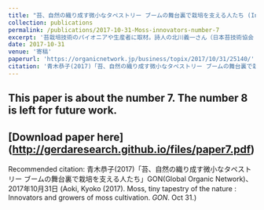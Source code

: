 ```yaml
---
title: "苔、自然の織り成す微小なタペストリー ブームの舞台裏で栽培を支える人たち (Innovators and growers of moss cultivation) "
collection: publications
permalink: /publications/2017-10-31-Moss-innovators-number-7
excerpt: '苔栽培技術のパイオニアや生産者に取材。詩人の北川義一さん（日本苔技術協会 JMTA 代表）は、栽培から苔玉インストラクター養成、町おこしの裏方まで手掛ける。北川さんは、苔に関して、栽培技術研究・普及教育活動、量産化確立、直販取引、ユーザー教育、苔に関する事業開発までオールラウンドで手掛け、特許も取得。苔は海外でも評価が高まり、苔農家が広がってきた。苔が葉や茎、仮根を発達させ、全体のテクスチャーが密に詰んでくるまでには、最低2年はかかる。それでも栽培に取り組もうという生産者たちには、中山間地で農業に新たな活路を見出そうとする篤農家から、苔専業というニッチなスタイルで自立を賭ける新規就農者まで、それぞれのストーリーがある。隙間植物の経済圏は広がりつつある。もともと苔は、熱帯雨林から永久凍土が広がるツンドラまで、地上のあらゆる生態系で生存可能な、偉大な隙間（ニッチ）植物である。コンクリート・ジャングルにでさえ、僅かな窪みに水分さえあえれば、コロニーを作り出す。苔が表面を覆えば、その上で他の植物が芽吹き、新たな生物生息空間が生まれる。苔は荒れ地の地表を覆い、土壌浸食を食い止める畑の救急隊でもある。しかも、農薬も肥料も必要としない。作物としてはマイナーな存在だが、栽培技術の進歩と生産者の広がりで安定供給ができるようになった。苔玉から、アクアリウム、ガーデン、アート・インスタレーションまで、国内外で静かにニッチな苔経済圏を築きつつある。'
date: 2017-10-31
venue: '寄稿'
paperurl: 'https://organicnetwork.jp/business/topix/2017/10/31/25140/'
citation: '青木恭子(2017)「苔、自然の織り成す微小なタペストリー ブームの舞台裏で栽培を支える人たち」GON(Global Organic Network)、2017年10月31日 (Aoki, Kyoko (2017). Moss, tiny tapestry of the nature: Innovators and growers of moss cultivation. <i>GON</i>. Oct 31.)'
---
```


## This paper is about the number 7. The number 8 is left for future work.

## [Download paper here] (http://gerdaresearch.github.io/files/paper7.pdf)

Recommended citation: 青木恭子(2017)「苔、自然の織り成す微小なタペストリー ブームの舞台裏で栽培を支える人たち」GON(Global Organic Network)、2017年10月31日 (Aoki, Kyoko (2017). Moss, tiny tapestry of the nature : Innovators and growers of moss cultivation. <i>GON</i>. Oct 31.)
